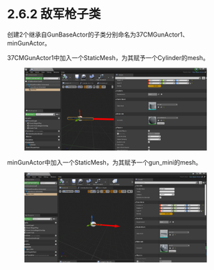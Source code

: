 # 2.6.2 敌军枪子类

创建2个继承自GunBaseActor的子类分别命名为37CMGunActor1、minGunActor。

37CMGunActor1中加入一个StaticMesh，为其赋予一个Cylinder的mesh。

<figure><img src="../../../.gitbook/assets/image (352).png" alt=""><figcaption></figcaption></figure>

minGunActor中加入一个StaticMesh，为其赋予一个gun\_mini的mesh。

<figure><img src="../../../.gitbook/assets/image (328).png" alt=""><figcaption></figcaption></figure>
